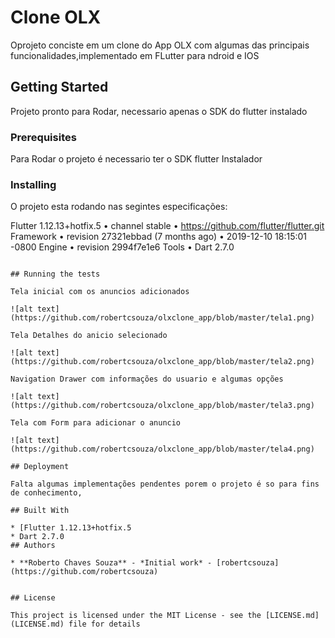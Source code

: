 # Clone OLX

Oprojeto conciste em um clone do App OLX com algumas das principais funcionalidades,implementado em FLutter para ndroid e IOS

## Getting Started

Projeto pronto para Rodar, necessario apenas o SDK do flutter instalado

### Prerequisites

Para Rodar o projeto é necessario ter o SDK flutter Instalador

### Installing

 O projeto esta rodando nas segintes especificações:
 
Flutter 1.12.13+hotfix.5 • channel stable • https://github.com/flutter/flutter.git
Framework • revision 27321ebbad (7 months ago) • 2019-12-10 18:15:01 -0800
Engine • revision 2994f7e1e6
Tools • Dart 2.7.0
```

## Running the tests

Tela inicial com os anuncios adicionados 

![alt text](https://github.com/robertcsouza/olxclone_app/blob/master/tela1.png)

Tela Detalhes do anicio selecionado

![alt text](https://github.com/robertcsouza/olxclone_app/blob/master/tela2.png)

Navigation Drawer com informações do usuario e algumas opções

![alt text](https://github.com/robertcsouza/olxclone_app/blob/master/tela3.png)

Tela com Form para adicionar o anuncio

![alt text](https://github.com/robertcsouza/olxclone_app/blob/master/tela4.png)

## Deployment

Falta algumas implementações pendentes porem o projeto é so para fins de conhecimento, 

## Built With

* [Flutter 1.12.13+hotfix.5 
* Dart 2.7.0
## Authors

* **Roberto Chaves Souza** - *Initial work* - [robertcsouza](https://github.com/robertcsouza)


## License

This project is licensed under the MIT License - see the [LICENSE.md](LICENSE.md) file for details

